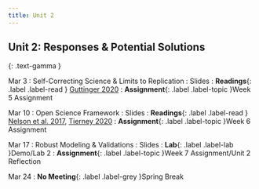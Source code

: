 ```yaml
---
title: Unit 2
---
```


## Unit 2: Responses & Potential Solutions 
{: .text-gamma }


Mar 3
: Self-Correcting Science & Limits to Replication
  : Slides
: **Readings**{: .label .label-read }
[Guttinger 2020](https://link.springer.com/article/10.1007/s13194-019-0269-1) 
: **Assignment**{: .label .label-topic }Week 5 Assignment


Mar 10
: Open Science Framework
  : Slides
: **Readings**{: .label .label-read }
[Nelson et al. 2017](https://www.annualreviews.org/doi/pdf/10.1146/annurev-psych-122216-011836), 
[Tierney 2020](https://reader.elsevier.com/reader/sd/pii/S0749597820303678?token=F5918493C95E662ED6713F5B46C8CFD0B5682403FE9A9FCD26F834B2705CF4E000C45F38F372C9A9CB0F6F5FF588DBAE)
: **Assignment**{: .label .label-topic }Week 6 Assignment


Mar 17
: Robust Modeling & Validations
  : Slides
: **Lab**{: .label .label-lab }Demo/Lab 2
: **Assignment**{: .label .label-topic }Week 7 Assignment/Unit 2 Reflection


Mar 24
: **No Meeting**{: .label .label-grey }Spring Break
